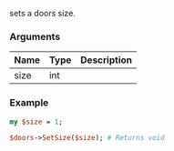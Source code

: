 sets a doors size.
### Arguments
**Name**|**Type**|**Description**
:---|:---|:---
size|int|

### Example

```perl
my $size = 1;

$doors->SetSize($size); # Returns void
```
